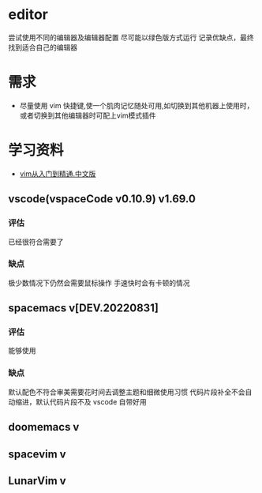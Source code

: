 # editor

尝试使用不同的编辑器及编辑器配置
尽可能以绿色版方式运行
记录优缺点，最终找到适合自己的编辑器

# 需求
- 尽量使用 vim 快捷键,使一个肌肉记忆随处可用,如切换到其他机器上使用时，或者切换到其他编辑器时可配上vim模式插件

# 学习资料
- [vim从入门到精通.中文版](https://github.com/wsdjeg/vim-galore-zh_cn)

## vscode(vspaceCode v0.10.9) v1.69.0
### 评估
已经很符合需要了
### 缺点
极少数情况下仍然会需要鼠标操作
手速快时会有卡顿的情况

## spacemacs v[DEV.20220831]
### 评估
能够使用
### 缺点
默认配色不符合审美需要花时间去调整主题和细微使用习惯
代码片段补全不会自动缩进，默认代码片段不及 vscode 自带好用

## doomemacs v

## spacevim v

## LunarVim v
